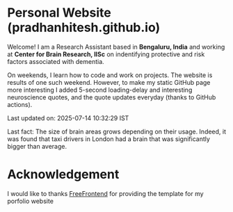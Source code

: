 # Personal Website (pradhanhitesh.github.io)
Welcome! I am a Research Assistant based in <b>Bengaluru, India</b> and working at <b>Center for Brain Research, IISc</b> on indentifying protective and risk factors associated with dementia.

On weekends, I learn how to code and work on projects. The website is results of one such weekend. However, to make my static GitHub page more interesting I added 5-second loading-delay and interesting neuroscience quotes, and the quote updates everyday (thanks to GitHub actions).

Last updated on: 2025-07-14 10:32:29 IST

Last fact: The size of brain areas grows depending on their usage. Indeed, it was found that taxi drivers in London had a brain that was significantly bigger than average.

# Acknowledgement
I would like to thanks <a href="https://freefrontend.com/">FreeFrontend</a> for providing the template for my porfolio website 